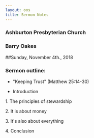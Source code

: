 ```yaml
---
layout: oos
title: Sermon Notes
---
```

### Ashburton Presbyterian Church 

### Barry Oakes

##Sunday, November 4th., 2018

### Sermon outline:

* "Keeping Trust"  (Matthew 25:14-30)

* Introduction

1\. The principles of stewardship

2\. It is about money

3\. It's also about everything

4\. Conclusion
